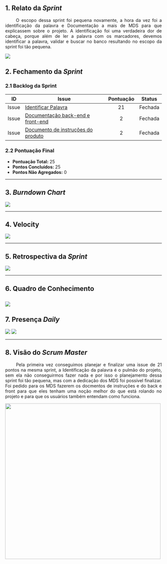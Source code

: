 ## 1. Relato da _Sprint_

<p align="justify">&emsp;&emsp; O escopo dessa sprint foi pequena novamente, a hora da vez foi a identificação da palavra e Documentação a mais de MDS para que explicassem sobre o projeto. A identificação foi uma verdadeira dor de cabeça, porque além de ler a palavra com os marcadores, devemos identificar a palavra, validar e buscar no banco resultando no escopo da sprint foi tão pequena. </p>

![](https://thumbs.gfycat.com/UntidyPertinentEel-size_restricted.gif)


## 2. Fechamento da _Sprint_

### 2.1 Backlog da Sprint

| ID | Issue | Pontuação | Status |
|:--:| ------- | :----: | :----: |
| Issue | [Identificar Palavra](https://github.com/fga-eps-mds/2019.2-arbc/issues/10) | 21 | Fechada |
| Issue | [Documentação back-end e front-end](https://github.com/fga-eps-mds/2019.2-arbc/issues/97) | 2 | Fechada |
| Issue | [Documento de instruções do produto](https://github.com/fga-eps-mds/2019.2-arbc/issues/96) | 2 | Fechada |


### 2.2 Pontuação Final

* __Pontuação Total:__ 25
* __Pontos Concluídos:__ 25
* __Pontos Não Agregados:__ 0

------------

## 3. _Burndown Chart_


![](https://i.ibb.co/s2cf7Gm/b8.png)

------------

## 4. Velocity

![](https://i.ibb.co/Yb1XY4T/v8.png)

------------

## 5. Retrospectiva da _Sprint_

![](https://i.ibb.co/Jy0rpwm/r8.png)

------------

## 6. Quadro de Conhecimento

![](https://i.ibb.co/T0HSG59/q8.png)
---

## 7. Presença _Daily_

![](https://i.ibb.co/gwLQSwv/d8a.png)
![](https://i.ibb.co/MNC7vyy/d7b.png)

---------

## 8. Visão do _Scrum Master_

<p align="justify">&emsp;&emsp; Pela primeira vez conseguimos planejar e finalizar uma issue de 21 pontos na mesma sprint, a Identificação da palavra é o pulmão do projeto, sem ela não conseguirmos fazer nada e por isso o planejamento dessa sprint foi tão pequena, mas com a dedicação dos MDS foi possível finalizar. Foi pedido para os MDS fazerem os docmentos de instruções e do back e front para que eles tenham uma noção melhor do que está rolando no projeto e para que os usuários também entendam como funciona. </p>

<img src=" https://thumbs.gfycat.com/HardtofindDearKentrosaurus-size_restricted.gif" width="500"/>
